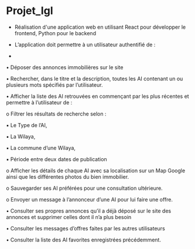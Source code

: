 # Projet_Igl
- Réalisation d'une application web en utilisant React pour développer le frontend, Python pour le backend

- L’application doit permettre à un utilisateur authentifié de :
- 
• Déposer des annonces immobilières sur le site

• Rechercher, dans le titre et la description, toutes les AI contenant un ou plusieurs mots spécifiés par
l’utilisateur.

• Afficher la liste des AI retrouvées en commençant par les plus récentes et permettre à l’utilisateur de :

o Filtrer les résultats de recherche selon :

▪ Le Type de l’AI,

▪ La Wilaya,

▪ La commune d’une Wilaya,

▪ Période entre deux dates de publication

o Afficher les détails de chaque AI avec sa localisation sur un Map Google ainsi que les différentes photos
du bien immobilier.

o Sauvegarder ses AI préférées pour une consultation ultérieure.

o Envoyer un message à l’annonceur d’une AI pour lui faire une offre.

• Consulter ses propres annonces qu’il a déjà déposé sur le site des annonces et supprimer celles dont il n’a plus
besoin

• Consulter les messages d’offres faites par les autres utilisateurs

• Consulter la liste des AI favorites enregistrées précédemment.

